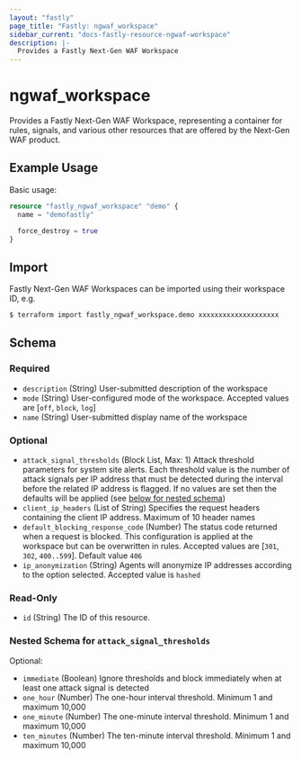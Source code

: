 ```yaml
---
layout: "fastly"
page_title: "Fastly: ngwaf_workspace"
sidebar_current: "docs-fastly-resource-ngwaf-workspace"
description: |-
  Provides a Fastly Next-Gen WAF Workspace
---
```


# ngwaf_workspace

Provides a Fastly Next-Gen WAF Workspace, representing a container for
rules, signals, and various other resources that are offered by the
Next-Gen WAF product.

## Example Usage

Basic usage:

```terraform
resource "fastly_ngwaf_workspace" "demo" {
  name = "demofastly"

  force_destroy = true
}
```

## Import

Fastly Next-Gen WAF Workspaces can be imported using their workspace ID, e.g.

```sh
$ terraform import fastly_ngwaf_workspace.demo xxxxxxxxxxxxxxxxxxxx
```

<!-- schema generated by tfplugindocs -->
## Schema

### Required

- `description` (String) User-submitted description of the workspace
- `mode` (String) User-configured mode of the workspace. Accepted values are [`off`, `block`, `log`]
- `name` (String) User-submitted display name of the workspace

### Optional

- `attack_signal_thresholds` (Block List, Max: 1) Attack threshold parameters for system site alerts. Each threshold value is the number of attack signals per IP address that must be detected during the interval before the related IP address is flagged. If no values are set then the defaults will be applied (see [below for nested schema](#nestedblock--attack_signal_thresholds))
- `client_ip_headers` (List of String) Specifies the request headers containing the client IP address. Maximum of 10 header names
- `default_blocking_response_code` (Number) The status code returned when a request is blocked. This configuration is applied at the workspace but can be overwritten in rules. Accepted values are [`301`, `302`, `400..599`]. Default value `406`
- `ip_anonymization` (String) Agents will anonymize IP addresses according to the option selected. Accepted value is `hashed`

### Read-Only

- `id` (String) The ID of this resource.

<a id="nestedblock--attack_signal_thresholds"></a>
### Nested Schema for `attack_signal_thresholds`

Optional:

- `immediate` (Boolean) Ignore thresholds and block immediately when at least one attack signal is detected
- `one_hour` (Number) The one-hour interval threshold. Minimum 1 and maximum 10,000
- `one_minute` (Number) The one-minute interval threshold. Minimum 1 and maximum 10,000
- `ten_minutes` (Number) The ten-minute interval threshold. Minimum 1 and maximum 10,000
